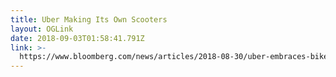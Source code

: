 ```yaml
---
title: Uber Making Its Own Scooters
layout: OGLink
date: 2018-09-03T01:58:41.791Z
link: >-
  https://www.bloomberg.com/news/articles/2018-08-30/uber-embraces-bikes-scooters-as-the-future-of-urban-transport
---
```


